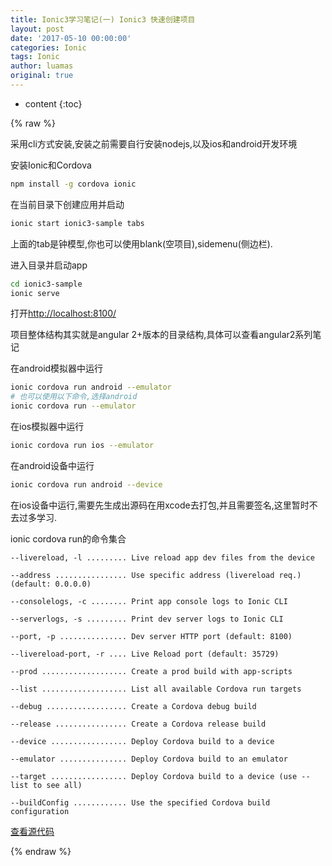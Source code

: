 ```yaml
---
title: Ionic3学习笔记(一) Ionic3 快速创建项目
layout: post
date: '2017-05-10 00:00:00'
categories: Ionic
tags: Ionic
author: luamas
original: true
---
```


* content
{:toc}

{% raw %}


采用cli方式安装,安装之前需要自行安装nodejs,以及ios和android开发环境

安装Ionic和Cordova
```bash
npm install -g cordova ionic
```




在当前目录下创建应用并启动
```bash
ionic start ionic3-sample tabs
```

上面的tab是钟模型,你也可以使用blank(空项目),sidemenu(侧边栏).



进入目录并启动app
```bash
cd ionic3-sample
ionic serve
```

打开<http://localhost:8100/>


项目整体结构其实就是angular 2+版本的目录结构,具体可以查看angular2系列笔记

在android模拟器中运行
```bash
ionic cordova run android --emulator
# 也可以使用以下命令,选择android
ionic cordova run --emulator
```

在ios模拟器中运行
```bash
ionic cordova run ios --emulator
```

在android设备中运行
```bash
ionic cordova run android --device
```

在ios设备中运行,需要先生成出源码在用xcode去打包,并且需要签名,这里暂时不去过多学习.


ionic cordova run的命令集合


    --livereload, -l ......... Live reload app dev files from the device

    --address ................ Use specific address (livereload req.) (default: 0.0.0.0)

    --consolelogs, -c ........ Print app console logs to Ionic CLI

    --serverlogs, -s ......... Print dev server logs to Ionic CLI

    --port, -p ............... Dev server HTTP port (default: 8100)

    --livereload-port, -r .... Live Reload port (default: 35729)

    --prod ................... Create a prod build with app-scripts

    --list ................... List all available Cordova run targets

    --debug .................. Create a Cordova debug build

    --release ................ Create a Cordova release build

    --device ................. Deploy Cordova build to a device

    --emulator ............... Deploy Cordova build to an emulator

    --target ................. Deploy Cordova build to a device (use --list to see all)

    --buildConfig ............ Use the specified Cordova build configuration


[查看源代码](https://github.com/luamas/ionic3-sample/tree/l1)

{% endraw %}

